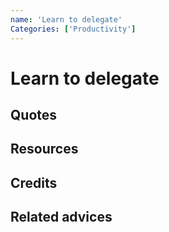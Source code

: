 ```yaml
---
name: 'Learn to delegate'
Categories: ['Productivity']
---
```

# Learn to delegate


## Quotes

## Resources

## Credits

## Related advices
